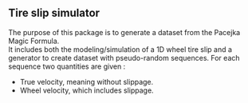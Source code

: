 ## Tire slip simulator

The purpose of this package is to generate a dataset from the Pacejka Magic Formula.  
It includes both the modeling/simulation of a 1D wheel tire slip and a generator to 
create dataset with pseudo-random sequences. For each sequence two quantities are given :  
- True velocity, meaning without slippage. 
- Wheel velocity, which includes slippage. 